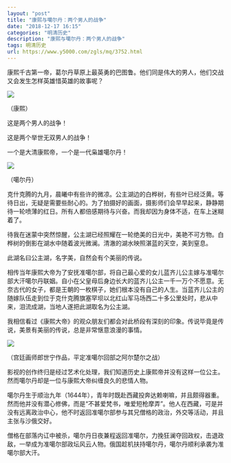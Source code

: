 ```yaml
---
layout: "post"
title: "康熙与噶尔丹：两个男人的战争"
date: "2018-12-17 16:15"
categories: "明清历史"
description: "康熙与噶尔丹：两个男人的战争"
tags: 明清历史
url: https://www.y5000.com/zgls/mq/3752.html
---
```






康熙千古第一帝，葛尔丹草原上最英勇的巴图鲁。他们同是伟大的男人，他们交战又会发生怎样英雄惜英雄的故事呢？

![](/uploads/allimg/161024/6-161024113132P6.JPG)

（康熙）

这是两个男人的战争！

这是两个举世无双男人的战争！

一个是大清康熙帝，一个是一代枭雄噶尔丹！

![](/uploads/allimg/161024/6-161024113241J0.JPG)

（噶尔丹）

克什克腾的九月，晨曦中有些许的微凉。公主湖边的白桦树，有些叶已经泛黄。等待日出，无疑是需要些耐心的。为了拍摄好的画面，摄影师们会早早起来，静静期待一轮喷薄的红日。所有人都倍感期待与兴奋。而我却因为身体不适，在车上迷糊着了。

待我在迷蒙中突然惊醒，公主湖已经照耀在一轮绝美的日光中，美艳不可方物。白桦树的倒影在湖水中随着波光微澜。清澈的湖水映照湛蓝的天空，美到窒息。

此湖名曰公主湖，名字美，自然会有个美丽的传说。

相传当年康熙大帝为了安抚准噶尔部，将自己最心爱的女儿蓝齐儿公主嫁与准噶尔部大汗噶尔丹联姻。自小在父皇母后身边长大的蓝齐儿公主一千一万个不愿意。无奈古代的女子，都是王朝的一枚棋子，她们根本没有自己的人生。当蓝齐儿公主的随嫁队伍走到位于克什克腾旗塞罕坝以北红山军马场西二十多公里处时，悲从中来，泪流成湖，当地人遂把此湖取名为公主湖。

我相信看过《康熙大帝》的观众朋友们都会对此桥段有深刻的印象。传说毕竟是传说，美景有美丽的传说，总是非常惬意浪漫的事情。

![](https://img.y5000.com/uploads/allimg/161024/113S33440-0.jpg)

（宫廷画师郎世宁作品，平定准噶尔回部之阿尔楚尔之战）

影视的创作终归是经过艺术化处理，我们知道历史上康熙帝并没有这样一位公主。然而噶尔丹却是一位与康熙大帝纠缠良久的悲情人物。

噶尔丹生于顺治九年（1644年），青年时既赴西藏投奔达赖喇嘛，并且颇得器重。然而他并没有潜心修佛，而是“不甚爱梵书，唯爱短枪摩弄”。他人在西藏，可是并没有远离政治中心，他不时返回准噶尔部参与其兄僧格的政治，外交等活动，并且主张与沙俄交好。

僧格在部落内讧中被杀，噶尔丹日夜兼程返回准噶尔，力挽狂澜夺回政权，击退政敌，一举成为准噶尔部政坛风云人物。俄国趁机扶持噶尔丹，噶尔丹顺利承袭为准噶尔部大汗。
